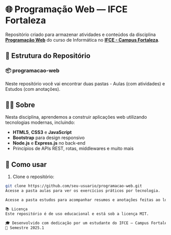 # 🌐 Programação Web — IFCE Fortaleza

Repositório criado para armazenar atividades e conteúdos da disciplina [**Programação Web**](https://ifce.edu.br/fortaleza/cursos/tecnicos/integrados/informatica/pdf/ementas-1/programacao-web-i.pdf/view) do curso de Informática no [**IFCE - Campus Fortaleza**](https://ifce.edu.br/fortaleza).

## 📁 Estrutura do Repositório

### 📦 programacao-web
Neste repositório você vai encontrar duas pastas - Aulas (com atividades) e Estudos (com anotações).

## 🧑‍🏫 Sobre

Nesta disciplina, aprendemos a construir aplicações web utilizando tecnologias modernas, incluindo:

- **HTML5**, **CSS3** e **JavaScript**
- **Bootstrap** para design responsivo
- **Node.js** e **Express.js** no back-end
- Princípios de APIs REST, rotas, middlewares e muito mais

## 🚀 Como usar

1. Clone o repositório:

```bash
git clone https://github.com/seu-usuario/programacao-web.git
Acesse a pasta aulas para ver os exercícios práticos por tecnologia.

Acesse a pasta estudos para acompanhar resumos e anotações feitas ao longo do curso.

📚 Licença
Este repositório é de uso educacional e está sob a licença MIT.

🎓 Desenvolvido com dedicação por um estudante do IFCE — Campus Fortaleza
📅 Semestre 2025.1
